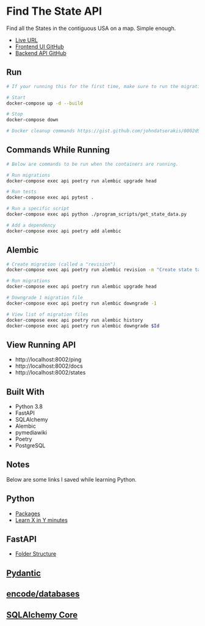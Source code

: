 # Find The State API

Find all the States in the contiguous USA on a map. Simple enough.

- [Live URL](https://jolly-murdock-43b71d.netlify.app/)
- [Frontend UI GitHub](https://github.com/johndatserakis/find-the-state-ui)
- [Backend API GitHub](https://github.com/johndatserakis/find-the-state-api)

## Run

```bash
# If your running this for the first time, make sure to run the migrations

# Start
docker-compose up -d --build

# Stop
docker-compose down

# Docker cleanup commands https://gist.github.com/johndatserakis/0002d9aded5778f9d0589a23ce1e08d4
```

## Commands While Running

```bash
# Below are commands to be run when the containers are running.

# Run migrations
docker-compose exec api poetry run alembic upgrade head

# Run tests
docker-compose exec api pytest .

# Run a specific script
docker-compose exec api python ./program_scripts/get_state_data.py

# Add a dependency
docker-compose exec api poetry add alembic
```

## Alembic

```bash
# Create migration (called a "revision")
docker-compose exec api poetry run alembic revision -m "Create state table"

# Run migrations
docker-compose exec api poetry run alembic upgrade head

# Downgrade 1 migration file
docker-compose exec api poetry run alembic downgrade -1

# View list of migration files
docker-compose exec api poetry run alembic history
docker-compose exec api poetry run alembic downgrade $Id
```

## View Running API

- http://localhost:8002/ping
- http://localhost:8002/docs
- http://localhost:8002/states

## Built With

- Python 3.8
- FastAPI
- SQLAlchemy
- Alembic
- pymediawiki
- Poetry
- PostgreSQL

## Notes

Below are some links I saved while learning Python.

## Python

- [Packages](https://docs.python.org/3/tutorial/modules.html#packages)
- [Learn X in Y minutes](https://learnxinyminutes.com/docs/python/)

## FastAPI

- [Folder Structure](https://fastapi.tiangolo.com/tutorial/bigger-applications/)

## [Pydantic](https://pydantic-docs.helpmanual.io/usage/types/)

## [encode/databases](https://github.com/encode/databases)

## [SQLAlchemy Core](https://docs.sqlalchemy.org/en/14/core/tutorial.html)
